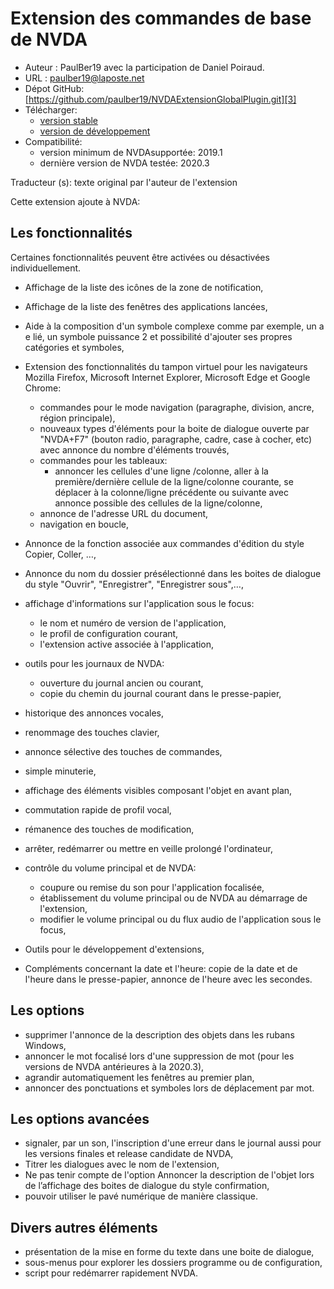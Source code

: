 # Extension des commandes de base de NVDA #

* Auteur : PaulBer19 avec la participation de Daniel Poiraud.
* URL : paulber19@laposte.net
* Dépot GitHub: [https://github.com/paulber19/NVDAExtensionGlobalPlugin.git][3]
* Télécharger:
	* [version stable][1]
	* [version de développement][2]
* Compatibilité:
	* version minimum de NVDAsupportée: 2019.1
	* dernière version de NVDA testée: 2020.3


Traducteur (s): texte original par l'auteur de l'extension

Cette extension ajoute à NVDA:
## Les fonctionnalités ##

Certaines fonctionnalités peuvent être activées ou désactivées individuellement.

* Affichage de la liste des icônes de la zone de notification,
* Affichage de la liste des fenêtres des applications lancées,
* Aide à la composition d'un symbole complexe comme par exemple, un a e lié, un symbole puissance 2 et possibilité d'ajouter ses propres catégories et symboles,
* Extension des fonctionnalités du tampon virtuel pour les navigateurs Mozilla Firefox, Microsoft Internet Explorer, Microsoft Edge et Google Chrome:

	* commandes pour le mode navigation (paragraphe, division, ancre, région principale),
	* nouveaux types d'éléments pour la boite de dialogue ouverte par "NVDA+F7" (bouton radio, paragraphe, cadre, case à cocher, etc) avec annonce du nombre d'éléments trouvés,
	* commandes pour les tableaux:
		* annoncer les cellules d'une ligne /colonne, aller à la première/dernière cellule de la ligne/colonne courante, se déplacer à la colonne/ligne précédente ou suivante avec annonce possible des cellules de la ligne/colonne,
	* annonce de l'adresse URL du document,
	* navigation en boucle,


* Annonce de la fonction associée aux commandes d'édition du style Copier, Coller, …,
* Annonce du nom du dossier présélectionné dans les boites de dialogue du style "Ouvrir", "Enregistrer", "Enregistrer sous",…,
* affichage d'informations sur l'application sous le focus:
	* le nom et numéro de version de l'application,
	* le profil de configuration courant,
	* l'extension	 active associée à l'application,


* outils pour les journaux de NVDA:
	* ouverture du journal ancien ou courant,
	* copie du chemin du journal courant dans le presse-papier,


* historique des annonces vocales,
* renommage des touches clavier,
* annonce sélective des touches de commandes,
* simple minuterie,
* affichage des éléments visibles composant l'objet en avant plan,
* commutation rapide de profil vocal,
* rémanence des touches de modification,
* arrêter, redémarrer ou mettre en veille prolongé l'ordinateur,
* contrôle du volume principal et de NVDA:
	* coupure ou remise du son pour l'application focalisée,
	* établissement du volume principal ou de NVDA au démarrage de l'extension,
	* modifier le volume principal ou du flux audio de l'application sous le focus,


* Outils pour le développement d'extensions,
* Compléments concernant la date et l'heure: copie de la date et de l'heure dans le presse-papier, annonce de l'heure avec les secondes.


## Les options ##

* supprimer l'annonce de la description des objets dans les rubans Windows,
* annoncer le mot focalisé lors d'une suppression de mot (pour les versions de NVDA antérieures à la 2020.3),
* agrandir automatiquement les fenêtres au premier plan,
* annoncer des ponctuations et symboles lors de déplacement par mot.


## Les options avancées ##

* signaler, par un son, l'inscription d'une erreur dans le journal aussi pour les versions finales et release candidate de NVDA,
* Titrer les dialogues avec le nom de l'extension,
* Ne pas tenir compte de l'option Annoncer la description de l'objet lors de l’affichage des boites de dialogue du style confirmation,
* pouvoir utiliser le pavé numérique de manière classique.


## Divers autres éléments ##

* présentation de la mise en forme du texte dans une boite de dialogue,
* sous-menus pour explorer les dossiers programme ou de configuration,
* script pour redémarrer rapidement NVDA.


[1]: https://github.com/paulber007/AllMyNVDAAddons/raw/master/NVDAExtensionGlobalPlugin/NVDAExtensionGlobalPlugin-9.3.nvda-addon
[2]: https://github.com/paulber007/AllMyNVDAAddons/tree/master/NVDAExtensionGlobalPlugin/dev
[3]: https://github.com/paulber19/NVDAExtensionGlobalPlugin.git
